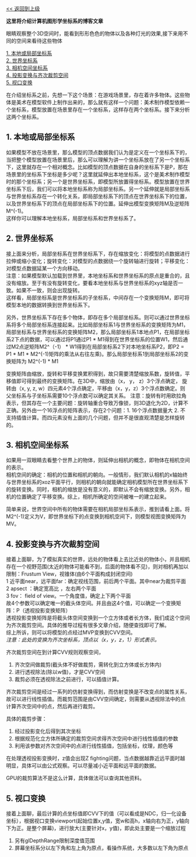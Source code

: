 [<< 返回到上级](index.md)

**这里将介绍计算机图形学坐标系的博客文章**

眼睛观察整个3D空间时，能看到形形色色的物体以及各种灯光的效果,接下来用不同的空间来看待这些物体

[1. 本地或局部坐标系](#1)   
[2. 世界坐标系](#2)  
[3. 相机空间坐标系](#3)  
[4. 投影变换与齐次裁剪空间](#4)  
[5. 视口变换](#5)  

在介绍坐标系之前，先想一下这个场景：在游戏场景里，存在着许多物体。这些物体是美术在模型软件上制作出来的，那么就有这样一个问题：美术制作模型依赖一个坐标系，模型放置在场景里存在一个坐标系，这样存在两个坐标系。接下来分析这两个坐标系。

<span id="1"></span>
## **1. 本地或局部坐标系**  
 
如果模型不放在场景里，那么模型的顶点数据我们认为是定义在一个坐标系下的，当把整个模型放置在场景里后，那么可以理解为讲一个坐标系放在了另一个坐标系下，这里就存在一个相对概念。比如模型的顶点数据在自身的坐标系下是P，那在场景里的坐标系下坐标是多少呢？这里就延伸出本地坐标系，这个是美术制作模型时的那个坐标系；另一个是世界坐标系，即模型所放置得坐标系。模型放置在世界坐标系下后，我们可以将本地坐标系称为局部坐标系。另一个延伸就是局部坐标系与世界坐标系存在一个转化关系，即局部坐标系下的顶点在世界坐标系下的位置，以及世界坐标系下的顶点在局部坐标系下的位置。延伸出模型变换矩阵M及逆矩阵M^(-1)。  
这样你可以理解本地坐标系，局部坐标系和世界坐标系了。


<span id="2"></span>
## **2. 世界坐标系**  

接上面来分析，局部坐标系在世界坐标系下，存在缩放变化：将模型的点数据进行拉伸或缩小变化；旋转变化：对模型的点数据绕一个旋转轴进行旋转；平移变化：对模型点数据延某一个方向移动。  
注意：如果模型默认加载到世界里，本地坐标系和世界坐标系的原点是重合的，且没有缩放。至于有没有旋转变化，要看本地坐标系与世界坐标系的xyz轴是否一致。如果不一致，则会出现旋转。  
这样看，局部坐标系是世界坐标系的子坐标系，中间存在一个变换矩阵M，即可将模型本地的数据转换到世界坐标系下。   

另外，世界坐标系下存在多个物体，即存在多个局部坐标系。则可以通过世界坐标系将多个局部坐标系连接起来。比如局部坐标系1与世界坐标系的变换矩阵为M1，局部坐标系与世界坐标系的变换矩阵M2，那么局部坐标系1本地点P1，在局部坐标系2下点的数据，可以通过将P1通过P1 \* M1得到在世界坐标系的位置W1，然后通过M2点逆矩阵M2^（-1） \* W1得到在局部坐标系2下对本地坐标系P2，即P2 = P1 \* M1 \* M2^(-1)矩阵的乘法从右往左乘)。那么局部坐标系1到局部坐标系2的变换矩阵为 M2^(-1) \* M1  

变换矩阵由缩放，旋转和平移变换累积得到，故只需要清楚缩放系数，旋转值，平移值即可得到最终的变换矩阵。在3D中，缩放由（x， y， z）3个浮点确定， 旋转由（x, y, z, w）四元素4个浮点确定，平移由（x，y，z）3个浮点数确定。则父坐标系与子坐标系需要10个浮点数可以确定其关系。
注意：旋转有时用欧拉角表示，但其存在一个主要问题：旋转轴重合导致万像锁，则3D退化为2D，计算不正确。另外由一个16浮点的矩阵表示，存在2个问题：1. 16个浮点数据量大 2. 不支持插值计算。而四元素没有上面的几个问题，但并不是很直观清楚是怎样旋转的。  

<span id="3"></span>
## **3. 相机空间坐标系**  

如果用一双眼睛去看整个世界上的物体，则延伸出相机的概念，即物体在相机空间的表示。  
相机空间的确定：相机的位置和相机的朝向。一般情形，我们默认相机的x轴始终与世界坐标系的xoz平面平行，则相机的朝向就能确定相机模型所在世界坐标系下的旋转变换。同时，相机的缩放是没有意义的，即默认不会有缩放变换。另外，相机的位置确定了平移变换。综上，相机所确定的空间被唯一的建立起来。  

简单来说，世界空间中所有的物体需要在相机局部坐标系表示，推到请看上面。将M2^(-1)定义为V，即世界坐标下的点变换到相机空间下，则模型视图变换矩阵为MV。

<span id="4"></span>
## **4. 投影变换与齐次裁剪空间**

接着上面聊，为了模拟真实的世界，远处的物体看上去比近处的物体小，并且相机存在一个视野范围(太近的物体可能看不到，后面的物体看不见)，则对相机再加以限制：Frustum View，视锥体(由6个平面构成封闭空间)    
1 近平面near，远平面far：确定视线范围，前后两个平面。其中near为裁剪平面
2 apsect ：确定宽高比 ，左右两个平面  
3 fov： field of view。一个角度值，确定上下两个平面  
故4个参数可以确定唯一的截头体空间。并且由这4个值，可以确定一个变换矩阵：P（透视投影变换矩阵）  
透视投影变换矩阵是将截头体空间变换到一个立方体或者长方体，我们成这个空间为齐次裁剪空间。具体的推导过程有很多文章介绍，随便查找即可了解。  
综上所诉，则可以将模型的点经过MVP变换到CVV空间。  
*注意：此处的变换为齐次坐标系，顶点以（x，y，z，1）形式表示。*  

齐次裁剪空间在到计算CVV规则观察空间，  
1. 齐次空间做裁剪(截头体不好做裁剪，需转化到立方体或长方体内)  
2. 进行透视除法(除以w值)，才是CVV空间  
3. 裁剪必须在透视除法之前进行，可以插值计算。  

齐次裁剪空间是经过一系列的仿射变换得到，而仿射变换是不改变点的属性关系，故可以进行线性插值。而裁剪范围是由CVV空间确定，则需要从透视除法中的点计算齐次空间中的点，然后再进行裁剪。

具体的裁剪步骤：  
1. 经过投影变化后得到其次坐标  
2. 根据规范化立方体所确定的裁剪空间求得齐次空间中进行线性插值的参数  
3. 利用该参数对齐次空间中的点进行线性插值，包括坐标，纹理，颜色等  

在处理透视投影变换时，z值会出现Z fighting问题，当点数据越靠近远平面时越明显，具体可以由公式观察。可以尽量减小近平面和远平面的数据。

GPU的裁剪算法不是这么计算，具体做法可以查询其他资料。  

<span id="5"></span>
## **5. 视口变换**  

接着上面聊，最后计算的点坐标值即CVV下的值（可以看成是NDC，归一化设备坐标），根据视口变换viewport(起始位置x,y值，宽w和高h，x轴向右为正，y轴向下为正。是整个屏幕)，进行放大(主要针对x，y值)，即此处主要是一个缩放过程  

1. 另有glDepthRange限制深度值范围  
2. 屏幕坐标系分以左下角和左上角为原点，看操作系统，大多数以左下角为原点  





